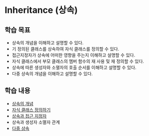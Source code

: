 # Inheritance (상속)

## 학습 목표

* 상속의 개념을 이해하고 설명할 수 있다.
* 기 정의된 클래스를 상속하여 자식 클래스를 정의할 수 있다.
* 접근지정자가 상속에 어떠한 영향을 주는지 이해하고 설명할 수 있다. 
* 자식 클래스에서 부모 클래스의 멤버 함수의 재 사용 및 재 정의할 수 있다.  
* 상속에 따른 생성자와 소멸자의 호출 순서를 이해하고 설명할 수 있다.
* 다중 상속의 개념을 이해하고 설명할 수 있다.

## 학습 내용

* [상속의 개념](./Concept.md)
* [자식 클래스 정의하기](./ChildClass.md)
* [상속과 접근 지정자](./AccessControl.md)
* 상속과 생성자 소멸자 관계 
* [다중 상속](./MultipleInheritance.md)
